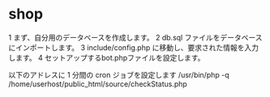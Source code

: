 # shop

1 まず、自分用のデータベースを作成します。
2 db.sql ファイルをデータベースにインポートします。
3 include/config.php に移動し、要求された情報を入力します。
4 セットアップするbot.phpファイルを設定します。

以下のアドレスに 1 分間の cron ジョブを設定します
/usr/bin/php -q /home/userhost/public_html/source/checkStatus.php
